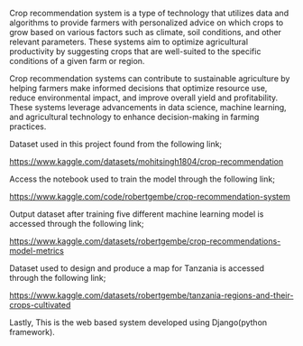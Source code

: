Crop recommendation system is a type of technology that utilizes data and algorithms to provide farmers with personalized advice on which crops to grow based on various factors such as climate, soil conditions, and other relevant parameters. These systems aim to optimize agricultural productivity by suggesting crops that are well-suited to the specific conditions of a given farm or region.

Crop recommendation systems can contribute to sustainable agriculture by helping farmers make informed decisions that optimize resource use, reduce environmental impact, and improve overall yield and profitability. These systems leverage advancements in data science, machine learning, and agricultural technology to enhance decision-making in farming practices.

Dataset used in this project found from the following link;

https://www.kaggle.com/datasets/mohitsingh1804/crop-recommendation

Access the notebook used to train the model through the following link;

https://www.kaggle.com/code/robertgembe/crop-recommendation-system

Output dataset after training five different machine learning model is accessed through the following link;

https://www.kaggle.com/datasets/robertgembe/crop-recommendations-model-metrics

Dataset used to design and produce a map for Tanzania is accessed through the following link;

https://www.kaggle.com/datasets/robertgembe/tanzania-regions-and-their-crops-cultivated

Lastly, This is the web based system developed using Django(python framework).


